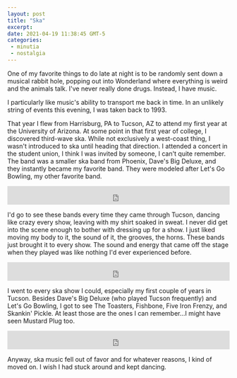 ```yaml
---
layout: post
title: "Ska"
excerpt: 
date: 2021-04-19 11:38:45 GMT-5
categories: 
 - minutia
 - nostalgia
---
```


One of my favorite things to do late at night is to be randomly sent down a musical rabbit hole, popping out into Wonderland where everything is weird and the animals talk. I've never really done drugs. Instead, I have music.

I particularly like music's ability to transport me back in time. In an unlikely string of events this evening, I was taken back to 1993.

That year I flew from Harrisburg, PA to Tucson, AZ to attend my first year at the University of Arizona. At some point in that first year of college, I discovered third-wave ska. While not exclusively a west-coast thing, I wasn't introduced to ska until heading that direction. I attended a concert in the student union, I think I was invited by someone, I can't quite remember. The band was a smaller ska band from Phoenix, Dave's Big Deluxe, and they instantly became my favorite band. They were modeled after Let's Go Bowling, my other favorite band.

<iframe style="border: 0; width: 100%; height: 42px;" src="https://bandcamp.com/EmbeddedPlayer/album=267017438/size=small/bgcol=ffffff/linkcol=0687f5/track=2256963790/transparent=true/" seamless><a href="https://asianmanrecords.bandcamp.com/album/music-to-bowl-by">Music to Bowl By by Let&#39;s Go Bowling</a></iframe>

I'd go to see these bands every time they came through Tucson, dancing like crazy every show, leaving with my shirt soaked in sweat. I never did get into the scene enough to bother with dressing up for a show. I just liked moving my body to it, the sound of it, the grooves, the horns. These bands just brought it to every show. The sound and energy that came off the stage when they played was like nothing I'd ever experienced before.

<iframe style="border: 0; width: 100%; height: 42px;" src="https://bandcamp.com/EmbeddedPlayer/album=1249999904/size=small/bgcol=ffffff/linkcol=0687f5/track=66358044/transparent=true/" seamless><a href="https://dothedogmusic.bandcamp.com/album/do-the-dog-ska-a-go-go">Do The Dog Ska-A-Go-Go! by The Toasters</a></iframe>

I went to every ska show I could, especially my first couple of years in Tucson. Besides Dave's Big Deluxe (who played Tucson frequently) and Let's Go Bowling, I got to see The Toasters, Fishbone, Five Iron Frenzy, and Skankin' Pickle. At least those are the ones I can remember...I might have seen Mustard Plug too.

<iframe style="border: 0; width: 100%; height: 42px;" src="https://bandcamp.com/EmbeddedPlayer/album=2549865289/size=small/bgcol=ffffff/linkcol=0687f5/transparent=true/" seamless><a href="https://nevillestaple.bandcamp.com/album/ghost-town">Ghost Town by The Specials</a></iframe>

Anyway, ska music fell out of favor and for whatever reasons, I kind of moved on. I wish I had stuck around and kept dancing.